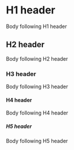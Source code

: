# H1 header

Body following H1 header

## H2 header

Body following H2 header

### H3 header

Body following H3 header

#### H4 header

Body following H4 header

##### H5 header

Body following H5 header
